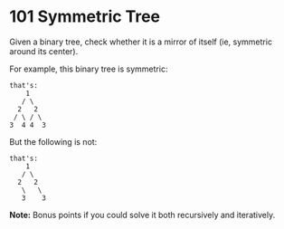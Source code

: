 # 101 Symmetric Tree

Given a binary tree, check whether it is a mirror of itself (ie, symmetric around its center).

For example, this binary tree is symmetric:
```
that's:
    1
   / \
  2   2
 / \ / \
3  4 4  3
```

But the following is not:
```
that's:
    1
   / \
  2   2
   \   \
   3    3
```

**Note:**
Bonus points if you could solve it both recursively and iteratively.